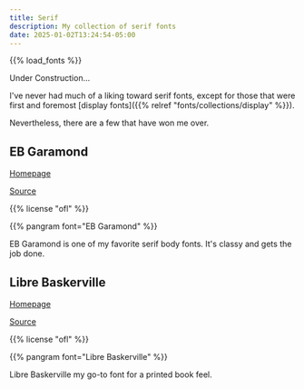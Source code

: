 ```yaml
---
title: Serif
description: My collection of serif fonts
date: 2025-01-02T13:24:54-05:00
---
```


{{% load_fonts %}}

<p class="secondary">Under Construction...</p>

I've never had much of a liking toward serif fonts, except for those that were
first and foremost [display fonts]({{% relref "fonts/collections/display" %}}).

Nevertheless, there are a few that have won me over.

## EB Garamond

[Homepage](https://googlefonts.github.io/ebgaramond-specimen)

[Source](https://github.com/octaviopardo/EBGaramond12)

{{% license "ofl" %}}

{{% pangram font="EB Garamond" %}}

EB Garamond is one of my favorite serif body fonts. It's classy and gets the job done.

## Libre Baskerville

[Homepage](https://impallari.com/revivals/baskerville)

[Source](https://github.com/impallari/Libre-Baskerville)

{{% license "ofl" %}}

{{% pangram font="Libre Baskerville" %}}

Libre Baskerville my go-to font for a printed book feel.
